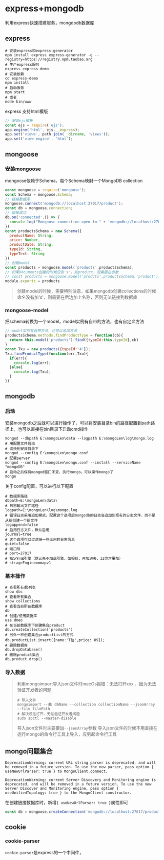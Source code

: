 # express+mongodb

利用express快速搭建服务，mongdodb数据库


## express

```shell
# 安装express和express-generator
npm install express express-generator -g --registry=https://registry.npm.taobao.org
# 生产express服务
express express-demo
# 安装依赖
cd express-demo
npm install
# 启动服务
npm start
# 或者
node bin/www
```

express 支持html模版

```javascript
// 安装ejs模板
const ejs = require('ejs');
app.engine('html', ejs.__express);
app.set('views', path.join(__dirname, 'views'));
app.set('view engine', 'html');
```


## mongoose

### 安装mongoose

mongoose依赖于Schema，每个Schema映射一个MongoDB collection

```javascript
const mongoose = require('mongoose');
const Schema = mongoose.Schema;
// 链接数据库
mongoose.connect('mongodb://localhost:27017/product');
const db = mongoose.connection;
// 链接成功
db.on('connected',() => {
  console.log("Mongoose connection open to " + 'mongodb://localhost:27017/product');
})
const productsSchema = new Schema({
  productName: String,
  price: Number,
  productDate: String,
  typeId: String,
  typeText: String
})
// 创建model
const products = mongoose.model('products',productsSchema);
// 如果Documents创建的时候没有's'，如product，则需要在参数
// const products = mongoose.model('prodcts',productsSchema,'product');
module.exports = products
```

> 创建model的时候，需要特别注意，如果mongodb创建collections的时候命名没有加's'，则需要在后边加上名称，否则无法链接到数据库

### mongoose-model

把schema转换为一个model，model实例有自带的方法，也有自定义方法

```javascript
// model实例有自带方法，也可以添加方法
productsSchema.methods.findProductType = function(cb){
  return this.model('products').find({typeId:this.typeId},cb)
}
const Txu = new products({typeId:'4'});
Txu.findProductType(function(err,Txu){
  if(err){
    console.log(err);
  }else{
    console.log(Txu);
  }
})
```

## mongodb

### 启动

安装mongodb之后就可以进行操作了，可以将安装目录bin的路径配置到path路径上，也可以直接在bin目录下启动cmd操作

```shell
mongod --dbpath E:\mongoLen\data --logpath E:\mongoLen\log\mongo.log
# 用配置文件启动
# 切换到安装目录下
mongod --config E:\mongoLen\mongo.conf
# 配置server
mongod --config E:\mongoLen\mongo.conf --install --serviceName "mongoDB"
# 启动之后保持mongod窗口不变，执行mongo，可以操作mongo了
mongo 
```

关于config配置，可以进行以下配置

```shell
# 数据库路径
dbpath=E:\mongoLen\data\
# 日志输出文件路径
logpath=E:\mongoLen\log\mongo.log
# 错误日志采用追加模式，配置这个选项后mongodb的日志会追加到现有的日志文件，而不是从新创建一个新文件
logappend=false
# 启用日志文件，默认启用
journal=true
# 这个选项可以过滤掉一些无用的日志信息
quiet=false
# 端口号
# port=27017
# 指定存储引擎（默认先不加此引擎，如报错，再加进去，32位才要加）
# strageEngine=mmapv1
```

### 基本操作

```shell
# 查看所有db列表
show dbs 
# 查看所有集合
show collections
# 查看当前所在数据库
db
# 创建/使用数据库
use dmeo
# 在当前数据库下创建集合product
db.createCollection('products')
# 另外一种创建集合productList的方式
db.productList.insert({name:'T恤',price: 89});
# 删除数据库
db.dropDatabase()
# 删除product集合
db.product.drop()
```

### 导入数据

> 利用mongoimport导入json文件时macOs报错：无法打开xxx ，因为无法验证开发者的问题
> ```shell
> # 导入文件
> mongoimport --db dbName --collection collectionName --jsonArray --file filePath
> # 解决没法打开，无法验证开发者问题
> sudo spctl --master-disable
> ```
> 导入json文件时主要要加`--jsonArray`参数
> 导入json文件的时候不用直接在运行mongo的命令行工具上导入，应另起命令行工具


## mongo问题集合

```shell
DeprecationWarning: current URL string parser is deprecated, and will be removed in a future version. To use the new parser, pass option { useNewUrlParser: true } to MongoClient.connect.

DeprecationWarning: current Server Discovery and Monitoring engine is deprecated, and will be removed in a future version. To use the new Server Discover and Monitoring engine, pass option { useUnifiedTopology: true } to the MongoClient constructor.
```

在创建链接数据库时，新增`{ useNewUrlParser: true }`属性即可

```javascript
const db = mongoose.createConnection('mongodb://localhost:27017/product',{ useNewUrlParser: true,useUnifiedTopology: true });
```





## cookie

### cookie-parser

`cookie-parser`是express的一个中间件，